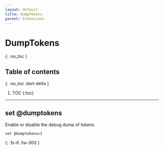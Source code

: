 ```yaml
---
layout: default
title: DumpTokens
parent: Extensions
---
```


# DumpTokens
{: .no_toc }

## Table of contents
{: .no_toc .text-delta }

1. TOC
{:toc}

---

## set @dumptokens

Enable or disable the debug dump of tokens

```batch
set @dumptokens=1
```

{: .fs-6 .fw-300 }
